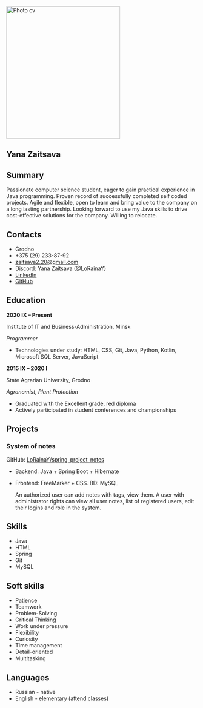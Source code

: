 <img alt="Photo cv" height="350" src="https://psv4.userapi.com/c237331/u82225761/docs/d19/13c84b1c5458/1645179025162.jpg?extra=B6bay6SDy4X7tf_DwTWOfluh6o_y54bWdBK4lhhhz2XDsCx1MsTbR7gWE-NcvWM1ulT_9U17U3nCpij2AQ9gz6tu3shPVZs5yDtqEFJpgy7_Jg94WsZgnwKa0mso5BSHzJdED7xv7OThUZoN2jcMqZ8" width="300"/>

## Yana Zaitsava 
## Summary
Passionate computer science student, eager to gain practical experience in Java 
programming. Proven record of successfully completed self coded projects. Agile 
and flexible, open to learn and bring value to the company on a long lasting 
partnership. Looking forward to use my Java skills to drive cost-effective solutions 
for the company. Willing to relocate.
## Contacts

- Grodno
- +375 (29) 233-87-92
- zaitsava2.20@gmail.com
- Discord: Yana Zaitsava (@LoRainaY)
- [LinkedIn](linkedin.com/in/yana-zaitsava-1758121b0)
- [GitHub](https://github.com/LoRainaY)
## Education
**2020 IX – Present**

Institute of IT and Business-Administration, Minsk

*Programmer*

- Technologies under study: HTML, CSS, Git, Java, Python, Kotlin, Microsoft SQL Server, JavaScript

**2015 IX – 2020 I**

State Agrarian University, Grodno

*Agronomist, Plant Protection*
- Graduated with the Excellent grade, red diploma
- Actively participated in student conferences and championships
## Projects
### System of notes
GitHub: [LoRainaY/spring_project_notes](https://github.com/LoRainaY/spring_project_notes)
- Backend: Java + Spring Boot + Hibernate
- Frontend: FreeMarker + CSS. BD: MySQL


  An authorized user can add notes with tags,
  view them. A user with administrator rights can
  view all user notes, list of registered
  users, edit their logins and role in the system.

## Skills
- Java
- HTML
- Spring
- Git
- MySQL
## Soft skills
- Patience
- Teamwork
- Problem-Solving
- Critical Thinking
- Work under pressure
- Flexibility
- Curiosity
- Time management
- Detail-oriented
- Multitasking

## Languages
- Russian - native
- English - elementary (attend classes)





